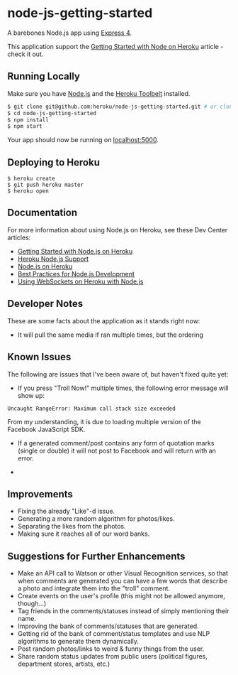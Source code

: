 # node-js-getting-started

A barebones Node.js app using [Express 4](http://expressjs.com/).

This application support the [Getting Started with Node on Heroku](https://devcenter.heroku.com/articles/getting-started-with-nodejs) article - check it out.

## Running Locally

Make sure you have [Node.js](http://nodejs.org/) and the [Heroku Toolbelt](https://toolbelt.heroku.com/) installed.

```sh
$ git clone git@github.com:heroku/node-js-getting-started.git # or clone your own fork
$ cd node-js-getting-started
$ npm install
$ npm start
```

Your app should now be running on [localhost:5000](http://localhost:5000/).

## Deploying to Heroku

```
$ heroku create
$ git push heroku master
$ heroku open
```

## Documentation

For more information about using Node.js on Heroku, see these Dev Center articles:

- [Getting Started with Node.js on Heroku](https://devcenter.heroku.com/articles/getting-started-with-nodejs)
- [Heroku Node.js Support](https://devcenter.heroku.com/articles/nodejs-support)
- [Node.js on Heroku](https://devcenter.heroku.com/categories/nodejs)
- [Best Practices for Node.js Development](https://devcenter.heroku.com/articles/node-best-practices)
- [Using WebSockets on Heroku with Node.js](https://devcenter.heroku.com/articles/node-websockets)

## Developer Notes

These are some facts about the application as it stands right now:

- It will pull the same media if ran multiple times, but the ordering 

## Known Issues

The following are issues that I've been aware of, but haven't fixed quite yet:

- If you press "Troll Now!" multiple times, the following error message will show up:
```
Uncaught RangeError: Maximum call stack size exceeded
```
From my understanding, it is due to loading multiple version of the Facebook JavaScript SDK.

- If a generated comment/post contains any form of quotation marks (single or double) it will not post to Facebook and will return with an error.

- 

## Improvements

- Fixing the already "Like"-d issue.
- Generating a more random algorithm for photos/likes.
- Separating the likes from the photos.
- Making sure it reaches all of our word banks.

## Suggestions for Further Enhancements

- Make an API call to Watson or other Visual Recognition services, so that when comments are generated you can have a few words that describe a photo and integrate them into the "troll" comment.
- Create events on the user's profile (this might not be allowed anymore, though...)
- Tag friends in the comments/statuses instead of simply mentioning their name.
- Improving the bank of comments/statuses that are generated.
- Getting rid of the bank of comment/status templates and use NLP algorithms to generate them dynamically.
- Post random photos/links to weird & funny things from the user.
- Share random status updates from public users (political figures, department stores, artists, etc.)
